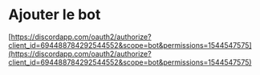 
# Ajouter le bot

[https://discordapp.com/oauth2/authorize?client_id=694488784292544552&scope=bot&permissions=1544547575](https://discordapp.com/oauth2/authorize?client_id=694488784292544552&scope=bot&permissions=1544547575)